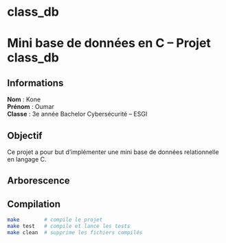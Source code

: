 # class_db
# Mini base de données en C – Projet class_db

## Informations

**Nom** : Kone  
**Prénom** : Oumar  
**Classe** : 3e année Bachelor Cybersécurité – ESGI

## Objectif

Ce projet a pour but d’implémenter une mini base de données relationnelle en langage C.  


## Arborescence



## Compilation

```bash
make        # compile le projet
make test   # compile et lance les tests
make clean  # supprime les fichiers compilés
